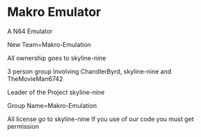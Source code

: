# Makro Emulator
A N64 Emulator


New Team=Makro-Emulation

All ownership goes to skyline-nine

3 person group Involving ChandlerByrd, skyline-nine and TheMovieMan6742

Leader of the Project skyline-nine

Group Name=Makro-Emulation

All license go to skyline-nine If you use of our code you must get permission
